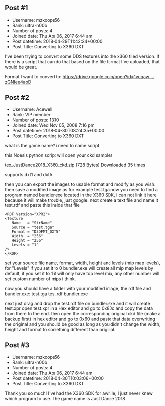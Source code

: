 ## Post #1
- Username: mzkoops56
- Rank: ultra-n00b
- Number of posts: 4
- Joined date: Thu Apr 06, 2017 6:44 am
- Post datetime: 2018-04-29T11:42:24+00:00
- Post Title: Converting to X360 DXT

I've been trying to convert some DDS textures into the x360 tiled version. If there is a script that can do that based on the file format I've uploaded, that would be great.

Format I want to convert to:
[https://drive.google.com/open?id=1vcqaw ... zGNIee4aoD](https://drive.google.com/open?id=1vcqaw4YOHYfBZg2bNVWNawzGNIee4aoD)
## Post #2
- Username: Acewell
- Rank: VIP member
- Number of posts: 1330
- Joined date: Wed Nov 05, 2008 7:16 pm
- Post datetime: 2018-04-30T08:24:35+00:00
- Post Title: Converting to X360 DXT

what is the game name? i need to name script   

this Noesis python script will open your ckd samples  


 tex_JustDance2018_X360_ckd.zip
(728 Bytes) Downloaded 35 times


supports dxt1 and dxt5

then you can export the images to usable format and modify as you wish.
then save a modified image as for example test.tga
now you need to find a program named bundler.exe located in the X360 SDK,
i can not link it here because it will make trouble, just google. 
next create a text file and name it test.rdf and paste this inside that file

```
<RDF Version="XPR2">
<Texture
   Name   = "StrName"
   Source = "test.tga"
   Format = "D3DFMT_DXT5"
   Width  = "256"
   Height = "256"
   Levels = "1"
/>
</RDF>
```

set your source file name, format, width, height and levels (mip map levels),
for "Levels" if you set it to 0 bundler.exe will create all mip map levels by default,
if you set it to 1 it will only have top level mip, 
any other number will set custom number of mips i think.

now you should have a folder with your modified image, the rdf file and bundler.exe:
test.tga
test.rdf
bundler.exe

next just drag and drop the test.rdf file on bundler.exe and it will create test.xpr
open test.xpr in a Hex editor and go to 0x80c and copy the data from there to the end.
then open the corresponding original ckd file (make a backup first) in hex editor 
and go to 0x60 and paste that data overwriting the original and you should be good
as long as you didn't change the width, height and format to something different than original.
## Post #3
- Username: mzkoops56
- Rank: ultra-n00b
- Number of posts: 4
- Joined date: Thu Apr 06, 2017 6:44 am
- Post datetime: 2018-04-30T10:03:06+00:00
- Post Title: Converting to X360 DXT

Thank you so much! I've had the X360 SDK for awhile, I just never knew which program to use. The game name is Just Dance 2018
